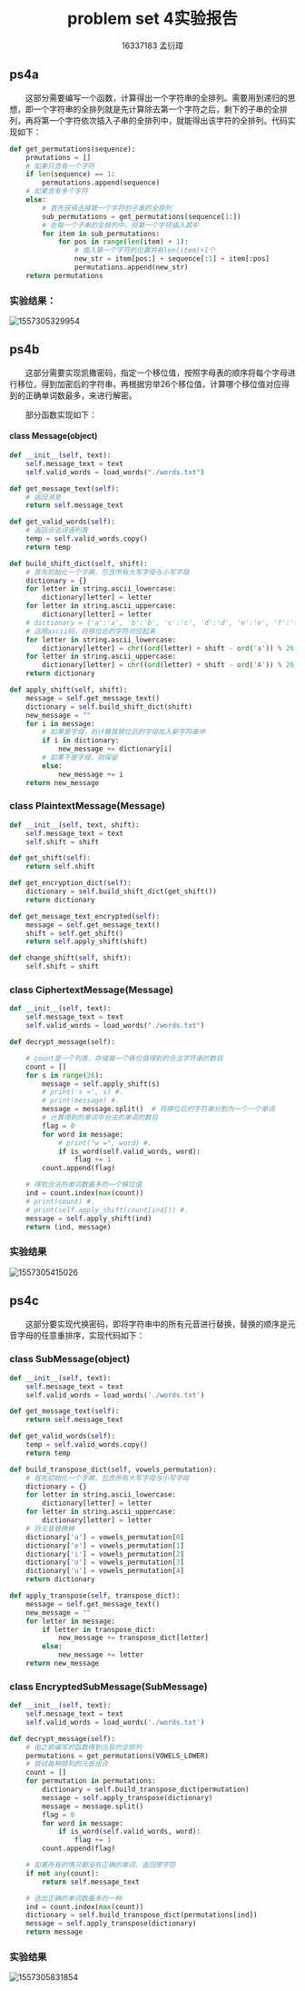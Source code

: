 # <center>problem set 4实验报告</center>

<center>16337183 孟衍璋</center>



## ps4a

&emsp;&emsp;这部分需要编写一个函数，计算得出一个字符串的全排列。需要用到递归的思想，即一个字符串的全排列就是先计算除去第一个字符之后，剩下的子串的全排列，再将第一个字符依次插入子串的全排列中，就能得出该字符的全排列。代码实现如下：

```python
def get_permutations(sequence):
    prmutations = []
    # 如果只含有一个字符
    if len(sequence) == 1:
        permutations.append(sequence)
    # 如果含有多个字符
    else:
        # 首先获得去掉第一个字符的子串的全排列
        sub_permutations = get_permutations(sequence[1:])
        # 在每一个子串的全排列中，将第一个字符插入其中
        for item in sub_permutations:
            for pos in range(len(item) + 1):
                # 插入第一个字符的位置共有len(item)+1个
                new_str = item[pos:] + sequence[:1] + item[:pos]
                permutations.append(new_str)
    return permutations
```

### 实验结果：

![1557305329954](C:\Users\myz\AppData\Roaming\Typora\typora-user-images\1557305329954.png)



## ps4b

&emsp;&emsp;这部分需要实现凯撒密码，指定一个移位值，按照字母表的顺序将每个字母进行移位，得到加密后的字符串，再根据穷举26个移位值，计算哪个移位值对应得到的正确单词数最多，来进行解密。

&emsp;&emsp;部分函数实现如下：

#### class Message(object)

```python
def __init__(self, text):
    self.message_text = text
    self.valid_words = load_words("./words.txt")
```

```python
def get_message_text(self):
    # 返回消息
    return self.message_text
```

```python
def get_valid_words(self):
    # 返回合法词语列表
    temp = self.valid_words.copy()
    return temp
```

```python
def build_shift_dict(self, shift):
    # 首先初始化一个字典，包含所有大写字母与小写字母
    dictionary = {}
    for letter in string.ascii_lowercase:
        dictionary[letter] = letter
    for letter in string.ascii_uppercase:
        dictionary[letter] = letter
    # dictionary = {'a':'a', 'b':'b', 'c':'c', 'd':'d', 'e':'e', 'f':'f', 'g':'g', 'h':'h', 'i':'i', 'j':'j', 'k':'k', 'l':'l', 'm':'m', 'n':'n', 'o':'o', 'p':'p', 'q':'q', 'r':'r', 's':'s', 't':'t', 'u':'u', 'v':'v', 'w':'w', 'x':'x', 'y':'y', 'z':'z', 'A':'A', 'B':'B', 'C':'C', 'D':'D', 'E':'E', 'F':'F', 'G':'G', 'H':'H', 'I':'I', 'J':'J', 'K':'K', 'L':'L', 'M':'M', 'N':'N', 'O':'O', 'P':'P', 'Q':'Q', 'R':'R', 'S':'S', 'T':'T', 'U':'U', 'V':'V', 'W':'W', 'X':'X', 'Y':'Y', 'Z':'Z'}
    # 运用ascii码，将移位后的字符对应起来
    for letter in string.ascii_lowercase:
        dictionary[letter] = chr((ord(letter) + shift - ord('a')) % 26 + ord('a'))
    for letter in string.ascii_uppercase:
        dictionary[letter] = chr((ord(letter) + shift - ord('A')) % 26 + ord('A'))
    return dictionary
```

```python
def apply_shift(self, shift):
    message = self.get_message_text()
    dictionary = self.build_shift_dict(shift)
    new_message = ""
    for i in message:
        # 如果是字母，则计算其移位后的字母加入新字符串中
        if i in dictionary:
            new_message += dictionary[i]
        # 如果不是字母，则保留
        else:
            new_message += i
    return new_message
```



### class PlaintextMessage(Message)

```python
def __init__(self, text, shift):
    self.message_text = text
    self.shift = shift
```

```python
def get_shift(self):
    return self.shift
```

```python
def get_encryption_dict(self):
    dictionary = self.build_shift_dict(get_shift())
    return dictionary
```

```python
def get_message_text_encrypted(self):
    message = self.get_message_text()
    shift = self.get_shift()
    return self.apply_shift(shift)
```

```python
def change_shift(self, shift):
    self.shift = shift
```



### class CiphertextMessage(Message)

```python
def __init__(self, text):
    self.message_text = text
    self.valid_words = load_words("./words.txt")
```

```python
def decrypt_message(self):

    # count是一个列表，存储每一个移位值得到的合法字符串的数目
    count = []
    for s in range(26):
        message = self.apply_shift(s)
        # print('s =', s) #.
        # print(message) #.
        message = message.split()  # 将移位后的字符串分割为一个一个单词
        # 计算得到的单词中合法的单词的数目
        flag = 0
        for word in message:
            # print("w =", word) #.
            if is_word(self.valid_words, word):
                flag += 1
        count.append(flag)

    # 得到合法的单词数最多的一个移位值
    ind = count.index(max(count))
    # print(count) #.
    # print(self.apply_shift(count[ind])) #.
    message = self.apply_shift(ind)
    return (ind, message)
```



### 实验结果

![1557305415026](C:\Users\myz\AppData\Roaming\Typora\typora-user-images\1557305415026.png)



## ps4c

&emsp;&emsp;这部分要实现代换密码，即将字符串中的所有元音进行替换，替换的顺序是元音字母的任意重排序，实现代码如下：

### class SubMessage(object)

```python
def __init__(self, text):
    self.message_text = text
    self.valid_words = load_words('./words.txt')
```

```python
def get_message_text(self):
    return self.message_text
```

```python
def get_valid_words(self):
    temp = self.valid_words.copy()
    return temp
```

```python
def build_transpose_dict(self, vowels_permutation):
    # 首先初始化一个字典，包含所有大写字母与小写字母
    dictionary = {}
    for letter in string.ascii_lowercase:
        dictionary[letter] = letter
    for letter in string.ascii_uppercase:
        dictionary[letter] = letter
    # 将元音替换掉
    dictionary['a'] = vowels_permutation[0]
    dictionary['e'] = vowels_permutation[1]
    dictionary['i'] = vowels_permutation[2]
    dictionary['o'] = vowels_permutation[3]
    dictionary['u'] = vowels_permutation[4]
    return dictionary
```

```python
def apply_transpose(self, transpose_dict):
    message = self.get_message_text()
    new_message = ""
    for letter in message:
        if letter in transpose_dict:
            new_message += transpose_dict[letter]
        else:
            new_message += letter
    return new_message
```



### class EncryptedSubMessage(SubMessage)

```python
def __init__(self, text):
    self.message_text = text
    self.valid_words = load_words('./words.txt')
```

```python
def decrypt_message(self):
    # 由之前编写的函数得到元音的全排列
    permutations = get_permutations(VOWELS_LOWER)
    # 尝试每种排列的元音组合
    count = []
    for permutation in permutations:
        dictionary = self.build_transpose_dict(permutation)
        message = self.apply_transpose(dictionary)
        message = message.split()
        flag = 0
        for word in message:
            if is_word(self.valid_words, word):
                flag += 1
        count.append(flag)

    # 如果所有的情况都没有正确的单词，返回原字符
    if not any(count):
        return self.message_text

    # 选出正确的单词数最多的一种
    ind = count.index(max(count))
    dictionary = self.build_transpose_dict(permutations[ind])
    message = self.apply_transpose(dictionary)
    return message
```



### 实验结果

![1557305831854](C:\Users\myz\AppData\Roaming\Typora\typora-user-images\1557305831854.png)




